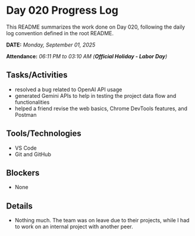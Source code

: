 # Day 020 Progress Log

This README summarizes the work done on Day 020, following the daily log convention defined in the root README.

**DATE:** _Monday, September 01, 2025_

**Attendance:** _06:11 PM to 03:10 AM (**Official Holiday - Labor Day**)_

## Tasks/Activities

- resolved a bug related to OpenAI API usage
- generated Gemini APIs to help in testing the project data flow and functionalities
- helped a friend revise the web basics, Chrome DevTools features, and Postman

## Tools/Technologies

- VS Code
- Git and GitHub

## Blockers

- None

## Details

- Nothing much. The team was on leave due to their projects, while I had to work on an internal project with another peer.

